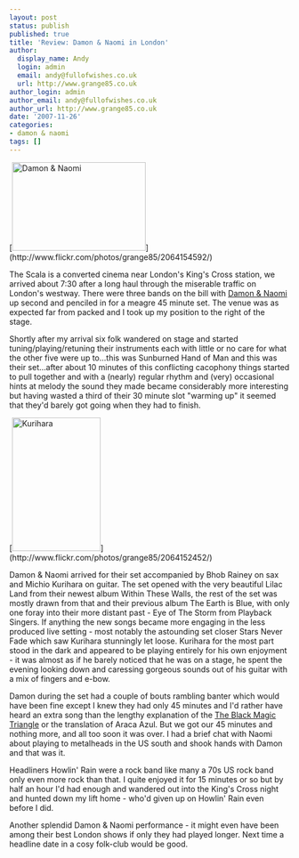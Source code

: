 ```yaml
---
layout: post
status: publish
published: true
title: 'Review: Damon & Naomi in London'
author:
  display_name: Andy
  login: admin
  email: andy@fullofwishes.co.uk
  url: http://www.grange85.co.uk
author_login: admin
author_email: andy@fullofwishes.co.uk
author_url: http://www.grange85.co.uk
date: '2007-11-26'
categories:
- damon & naomi
tags: []
---
```

<div class="imagebox-a">[<img src="https://farm3.static.flickr.com/2033/2064154592_1432da0972_m.jpg" width="240" height="159" alt="Damon & Naomi" />](http://www.flickr.com/photos/grange85/2064154592/)</div>

The Scala is a converted cinema near London's King's Cross station, we arrived about 7:30 after a long haul through the miserable traffic on London's westway. There were three bands on the bill with [Damon & Naomi](http://www.damonandnaomi.com) up second and penciled in for a meagre 45 minute set. The venue was as expected far from packed and I took up my position to the right of the stage.


<p><a id="more"></a><a id="more-576"></a>

Shortly after my arrival six folk wandered on stage and started tuning/playing/retuning their instruments each with little or no care for what the other five were up to...this was Sunburned Hand of Man and this was their set...after about 10 minutes of this conflicting cacophony things started to pull together and with a (nearly) regular rhythm and (very) occasional hints at melody the sound they made became considerably more interesting but having wasted a third of their 30 minute slot "warming up" it seemed that they'd barely got going when they had to finish.


<div class="imagebox-a">[<img src="https://farm3.static.flickr.com/2196/2064152452_0359659125_m.jpg" width="159" height="240" alt="Kurihara" />](http://www.flickr.com/photos/grange85/2064152452/)</div>

Damon & Naomi arrived for their set accompanied by Bhob Rainey on sax and Michio Kurihara on guitar. The set opened with the very beautiful Lilac Land from their newest album Within These Walls, the rest of the set was mostly drawn from that and their previous album The Earth is Blue, with only one foray into their more distant past - Eye of The Storm from Playback Singers. If anything the new songs became more engaging in the less produced live setting - most notably the astounding set closer Stars Never Fade which saw Kurihara stunningly let loose. Kurihara for the most part stood in the dark and appeared to be playing entirely for his own enjoyment - it was almost as if he barely noticed that he was on a stage, he spent the evening looking down and caressing gorgeous sounds out of his guitar with a mix of fingers and e-bow.

Damon during the set had a couple of bouts rambling banter which would have been fine except I knew they had only 45 minutes and I'd rather have heard an extra song than the lengthy explanation of the [The Black Magic Triangle](http://www2.ljworld.com/news/2006/feb/21/turins_history_turns_holy_hellish/?sports) or the translation of Araca Azul. But we got our 45 minutes and nothing more, and all too soon it was over. I had a brief chat with Naomi about playing to metalheads in the US south and shook hands with Damon and that was it.

Headliners Howlin' Rain were a rock band like many a 70s US rock band only even more rock than that. I quite enjoyed it for 15 minutes or so but by half an hour I'd had enough and wandered out into the King's Cross night and hunted down my lift home - who'd given up on Howlin' Rain even before I did.

Another splendid Damon & Naomi performance - it might even have been among their best London shows if only they had played longer. Next time a headline date in a cosy folk-club would be good.


